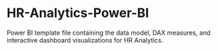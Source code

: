 # HR-Analytics-Power-BI
Power BI template file containing the data model, DAX measures, and interactive dashboard visualizations for HR Analytics.
